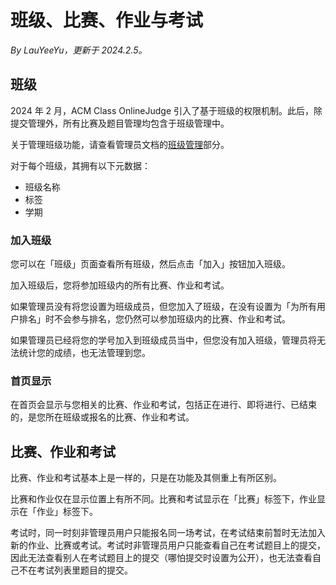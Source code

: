 # 班级、比赛、作业与考试

*By LauYeeYu，更新于 2024.2.5。*

## 班级

2024 年 2 月，ACM Class OnlineJudge 引入了基于班级的权限机制。此后，除提交管理外，所有比赛及题目管理均包含于班级管理中。

关于管理班级功能，请查看管理员文档的[班级管理](admin/interface.md#班级管理)部分。

对于每个班级，其拥有以下元数据：

- 班级名称
- 标签
- 学期

### 加入班级

您可以在「班级」页面查看所有班级，然后点击「加入」按钮加入班级。

加入班级后，您将参加班级内的所有比赛、作业和考试。

如果管理员没有将您设置为班级成员，但您加入了班级，在没有设置为「为所有用户排名」时不会参与排名，您仍然可以参加班级内的比赛、作业和考试。

如果管理员已经将您的学号加入到班级成员当中，但您没有加入班级，管理员将无法统计您的成绩，也无法管理到您。

### 首页显示

在首页会显示与您相关的比赛、作业和考试，包括正在进行、即将进行、已结束的，是您所在班级或报名的比赛、作业和考试。

## 比赛、作业和考试

比赛、作业和考试基本上是一样的，只是在功能及其侧重上有所区别。

比赛和作业仅在显示位置上有所不同。比赛和考试显示在「比赛」标签下，作业显示在「作业」标签下。

考试时，同一时刻非管理员用户只能报名同一场考试，在考试结束前暂时无法加入新的作业、比赛或考试。考试时非管理员用户只能查看自己在考试题目上的提交，因此无法查看别人在考试题目上的提交（哪怕提交时设置为公开），也无法查看自己不在考试列表里题目的提交。
